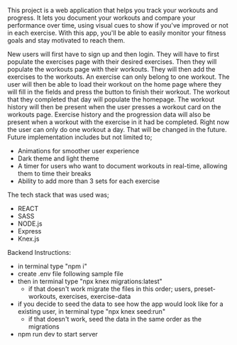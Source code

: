 This project is a web application that helps you track your workouts and progress. It lets you document your workouts and compare your performance over time, using visual cues to show if you've improved or not in each exercise. With this app, you'll be able to easily monitor your fitness goals and stay motivated to reach them.

New users will first have to sign up and then login. They will have to first populate the exercises page with their desired exercises. Then they will populate the workouts page with their workouts. They will then add the exercises to the workouts. An exercise can only belong to one workout. The user will then be able to load their workout on the home page where they will fill in the fields and press the button to finish their workout. The workout that they completed that day will populate the homepage. The workout history will then be present when the user presses a workout card on the workouts page. Exercise history and the progression data will also be present when a workout with the exercise in it had be completed. Right now the user can only do one workout a day. That will be changed in the future. Future implementation includes but not limited to;
- Animations for smoother user experience
- Dark theme and light theme
- A timer for users who want to document workouts in real-time, allowing them to time their breaks
- Ability to add more than 3 sets for each exercise

The tech stack that was used was;
- REACT
- SASS
- NODE.js
- Express
- Knex.js

Backend Instructions:
- in terminal type "npm i"
- create .env file following sample file
- then in terminal type "npx knex migrations:latest"
    - if that doesn't work migrate the files in this order; users, preset-workouts, exercises, exercise-data
- if you decide to seed the data to see how the app would look like for a existing user, in terminal type "npx knex seed:run"
    - if that doesn't work, seed the data in the same order as the migrations
- npm run dev to start server





